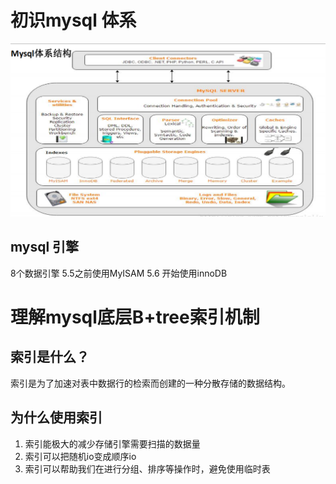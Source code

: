 # 初识mysql 体系

![png](../../../img/mysql体系.png)

## mysql 引擎
8个数据引擎
5.5之前使用MyISAM
5.6 开始使用innoDB

# 理解mysql底层B+tree索引机制

## 索引是什么？
索引是为了加速对表中数据行的检索而创建的一种分散存储的数据结构。

## 为什么使用索引

1. 索引能极大的减少存储引擎需要扫描的数据量
2. 索引可以把随机io变成顺序io
3. 索引可以帮助我们在进行分组、排序等操作时，避免使用临时表